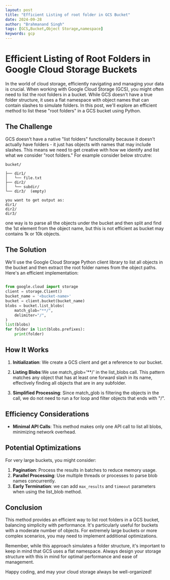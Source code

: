 ```yaml
---
layout: post
title: "Efficient Listing of root folder in GCS Bucket"
date: 2024-09-28
author: "Brahmanand Singh"
tags: [GCS,Bucket,Object Storage,namespace]
keywords: gcp
---
```

# Efficient Listing of Root Folders in Google Cloud Storage Buckets

In the world of cloud storage, efficiently navigating and managing your data is crucial. When working with Google Cloud Storage (GCS), you might often need to list the root folders in a bucket. While GCS doesn't have a true folder structure, it uses a flat namespace with object names that can contain slashes to simulate folders. In this post, we'll explore an efficient method to list these "root folders" in a GCS bucket using Python.

## The Challenge

GCS doesn't have a native "list folders" functionality because it doesn't actually have folders - it just has objects with names that may include slashes. This means we need to get creative with how we identify and list what we consider "root folders."
For example consider below strcutre:

```
bucket/

├── dir1/
│   └── file.txt
├── dir2/
│   └── subdir/
└── dir3/  (empty)

you want to get output as:
dir1/
dir2/
dir3/
```
 one way is to parse all the objects under the bucket and then split and find the 1st element from the object name, but this is not efficient as bucket may contains 1k or 10k objects.

## The Solution

We'll use the Google Cloud Storage Python client library to list all objects in the bucket and then extract the root folder names from the object paths. Here's an efficient implementation:

```python
	
from google.cloud import storage
client = storage.Client()
bucket_name = '<bucket-name>'
bucket = client.bucket(bucket_name)
blobs = bucket.list_blobs(
    match_glob="**/",
    delimiter="/",
)
list(blobs)
for folder in list(blobs.prefixes):
    print(folder)
```

## How It Works

1. **Initialization**: We create a GCS client and get a reference to our bucket.

2. **Listing Blobs**:We use match_glob='**/' in the list_blobs call. This pattern matches any object that has at least one forward slash in its name, effectively finding all objects that are in any subfolder.

3. **Simplified Processing**: Since match_glob is filtering the objects in the call, we do not need to run a for loop and filter objects that ends with "/".


## Efficiency Considerations

- **Minimal API Calls**: This method makes only one API call to list all blobs, minimizing network overhead.

## Potential Optimizations

For very large buckets, you might consider:

1. **Pagination**: Process the results in batches to reduce memory usage.
2. **Parallel Processing**: Use multiple threads or processes to parse blob names concurrently.
3. **Early Termination**: we can add `max_results` and `timeout` parameters when using the list_blob method.

## Conclusion

This method provides an efficient way to list root folders in a GCS bucket, balancing simplicity with performance. It's particularly useful for buckets with a moderate number of objects. For extremely large buckets or more complex scenarios, you may need to implement additional optimizations.

Remember, while this approach simulates a folder structure, it's important to keep in mind that GCS uses a flat namespace. Always design your storage structure with this in mind for optimal performance and ease of management.

Happy coding, and may your cloud storage always be well-organized!
